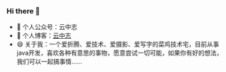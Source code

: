 ### Hi there 👋

<!--
**Syske/syske** is a ✨ _special_ ✨ repository because its `README.md` (this file) appears on your GitHub profile.

Here are some ideas to get you started:


- 👯 I’m looking to collaborate on ...
- 🤔 I’m looking for help with ...
- 💬 Ask me about ...
- 📫 How to reach me: ...
- 😄 Pronouns: ...
- ⚡ Fun fact: ...
-->
- 🔭 个人公众号：云中志
- 🌱 个人博客：[云中志](https://www.cnblogs.com/caoleiCoding/)
- 😄 关于我：一个爱折腾、爱技术、爱摄影、爱写字的菜鸡技术宅，目前从事java开发，喜欢各种有意思的事物，愿意尝试一切可能，如果你有好的想法，我们可以一起搞事情……

